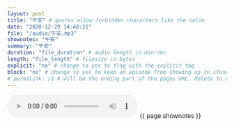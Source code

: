 ```yaml
---
layout: post
title: "午安" # quotes allow forbidden characters like the colon
date: "2020-12-29 14:48:21"
file: "/audio/午安.mp3"
shownotes: "午安"
summary: "午安"
duration: "file_duration" # audio length in min:sec
length: "file_length" # filesize in bytes
explicit: "no" # change to yes to flag with the explicit tag
block: "no" # change to yes to keep an episode from showing up in iTunes
# permalink: /1 # will be the ending part of the pages URL, delete to default to the title
---
```


<audio controls>
<source src="{{site.url}}{{site.baseurl}}{{ page.file }}" type="audio/x-mp3">
Your browser does not support the audio element.
</audio>
{{ page.shownotes }}
